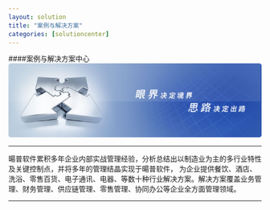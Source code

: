 ```yaml
---
layout: solution
title: "案例与解决方案"
categories: [solutioncenter]
---
```

####案例与解决方案中心
![百度头条](/static/images/fangan01.jpg)
<hr/>
暘普软件累积多年企业内部实战管理经验，分析总结出以制造业为主的多行业特性及关键控制点，并将多年的管理结晶实现于暘普软件，
为企业提供餐饮、酒店、洗浴、零售百货、电子通讯、电器、等数十种行业解决方案。解决方案覆盖业务管理、财务管理、供应链管理、零售管理、协同办公等企业全方面管理领域。
<hr/>

	
	
